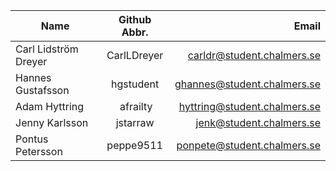 | Name              | Github Abbr.  | Email                    |
| -------------     |:-------------:| -----:                   |
| Carl Lidström Dreyer     | CarlLDreyer   | carldr@student.chalmers.se  |
| Hannes Gustafsson | hgstudent     | ghannes@student.chalmers.se | 
| Adam Hyttring     | afrailty      | hyttring@student.chalmers.se |
| Jenny Karlsson    | jstarraw      | jenk@student.chalmers.se |
| Pontus Petersson    | peppe9511       |ponpete@student.chalmers.se  |

